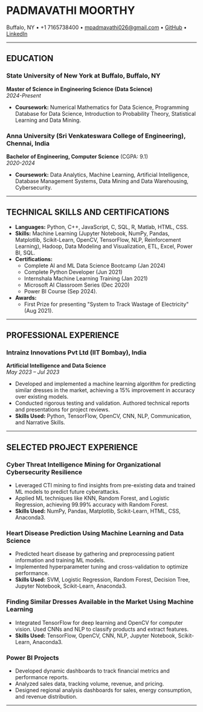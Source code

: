 # PADMAVATHI MOORTHY  
Buffalo, NY • +1 7165738400 • [mpadmavathi026@gmail.com](mailto:mpadmavathi026@gmail.com) • [GitHub](https://github.com/padmavathi026) • [LinkedIn](http://www.linkedin.com/in/padmavathi-moorthy-27ab922b0)

---

## EDUCATION  

### State University of New York at Buffalo, Buffalo, NY  
**Master of Science in Engineering Science (Data Science)**  
*2024-Present*  
- **Coursework:** Numerical Mathematics for Data Science, Programming Database for Data Science, Introduction to Probability Theory, Statistical Learning and Data Mining.  

### Anna University (Sri Venkateswara College of Engineering), Chennai, India  
**Bachelor of Engineering, Computer Science** (CGPA: 9.1)  
*2020-2024*  
- **Coursework:** Data Analytics, Machine Learning, Artificial Intelligence, Database Management Systems, Data Mining and Data Warehousing, Cybersecurity.

---

## TECHNICAL SKILLS AND CERTIFICATIONS  

- **Languages:** Python, C++, JavaScript, C, SQL, R, Matlab, HTML, CSS.  
- **Skills:** Machine Learning (Jupyter Notebook, NumPy, Pandas, Matplotlib, Scikit-Learn, OpenCV, TensorFlow, NLP, Reinforcement Learning), Hadoop, Data Modeling and Visualization, ETL, Excel, Power BI, SQL.  
- **Certifications:**  
  - Complete AI and ML Data Science Bootcamp (Jan 2024)  
  - Complete Python Developer (Jun 2021)  
  - Internshala Machine Learning Training (Jan 2021)  
  - Microsoft AI Classroom Series (Dec 2020)  
  - Power BI Course (Sep 2024).  
- **Awards:**  
  - First Prize for presenting "System to Track Wastage of Electricity" (Aug 2021).

---

## PROFESSIONAL EXPERIENCE  

### Intrainz Innovations Pvt Ltd (IIT Bombay), India  
**Artificial Intelligence and Data Science**  
*May 2023 – Jul 2023*  
- Developed and implemented a machine learning algorithm for predicting similar dresses in the market, achieving a 15% improvement in accuracy over existing models.  
- Conducted rigorous testing and validation. Authored technical reports and presentations for project reviews.  
- **Skills Used:** Python, TensorFlow, OpenCV, CNN, NLP, Communication, and Narrative Skills.

---

## SELECTED PROJECT EXPERIENCE  

### Cyber Threat Intelligence Mining for Organizational Cybersecurity Resilience  
- Leveraged CTI mining to find insights from pre-existing data and trained ML models to predict future cyberattacks.  
- Applied ML techniques like KNN, Random Forest, and Logistic Regression, achieving 99.99% accuracy with Random Forest.  
- **Skills Used:** NumPy, Pandas, Matplotlib, Scikit-Learn, HTML, CSS, Anaconda3.

### Heart Disease Prediction Using Machine Learning and Data Science  
- Predicted heart disease by gathering and preprocessing patient information and training ML models.  
- Implemented hyperparameter tuning and cross-validation to optimize performance.  
- **Skills Used:** SVM, Logistic Regression, Random Forest, Decision Tree, Jupyter Notebook, Scikit-Learn, Anaconda3.

### Finding Similar Dresses Available in the Market Using Machine Learning  
- Integrated TensorFlow for deep learning and OpenCV for computer vision. Used CNNs and NLP to classify products and extract features.  
- **Skills Used:** TensorFlow, OpenCV, CNN, NLP, Jupyter Notebook, Scikit-Learn, Anaconda3.

### Power BI Projects  
- Developed dynamic dashboards to track financial metrics and performance reports.  
- Analyzed sales data, tracking volume, revenue, and pricing.  
- Designed regional analysis dashboards for sales, energy consumption, and revenue distribution.  

---
